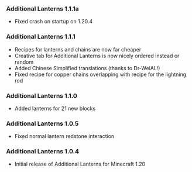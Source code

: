### Additional Lanterns 1.1.1a
- Fixed crash on startup on 1.20.4

### Additional Lanterns 1.1.1
- Recipes for lanterns and chains are now far cheaper
- Creative tab for Additional Lanterns is now nicely ordered instead or random
- Added Chinese Simplified translations (thanks to Dr-WeiAL!)
- Fixed recipe for copper chains overlapping with recipe for the lightning rod

### Additional Lanterns 1.1.0
- Added lanterns for 21 new blocks

### Additional Lanterns 1.0.5
- Fixed normal lantern redstone interaction

### Additional Lanterns 1.0.4
- Initial release of Additional Lanterns for Minecraft 1.20
